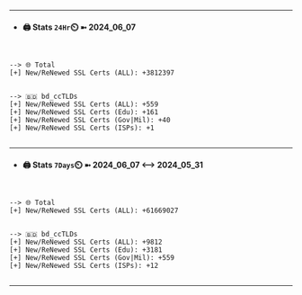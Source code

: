

---
- #### 🖨️ **Stats** `24Hr`⏲️ ➼ 2024_06_07
```console


--> 🌐 Total
[+] New/ReNewed SSL Certs (ALL): +3812397


--> 🇧🇩 bd_ccTLDs
[+] New/ReNewed SSL Certs (ALL): +559
[+] New/ReNewed SSL Certs (Edu): +161
[+] New/ReNewed SSL Certs (Gov|Mil): +40
[+] New/ReNewed SSL Certs (ISPs): +1


```

---
- #### 🖨️ **Stats** `7Days`⏲️ ➼ 2024_06_07 <--> 2024_05_31
```console


--> 🌐 Total
[+] New/ReNewed SSL Certs (ALL): +61669027


--> 🇧🇩 bd_ccTLDs
[+] New/ReNewed SSL Certs (ALL): +9812
[+] New/ReNewed SSL Certs (Edu): +3181
[+] New/ReNewed SSL Certs (Gov|Mil): +559
[+] New/ReNewed SSL Certs (ISPs): +12


```

---

